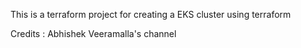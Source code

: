 

This is a terraform project for creating a EKS cluster using terraform 

Credits : Abhishek Veeramalla's channel 